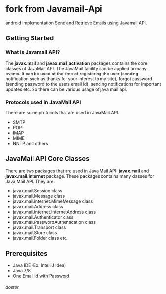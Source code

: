 # fork from Javamail-Api
android implementation
Send and Retrieve Emails using Javamail API.

## Getting Started
### What is Javamail API?

The **javax.mail** and **javax.mail.activation** packages contains the core classes of JavaMail API.
The JavaMail facility can be applied to many events. It can be used at the time of registering the user (sending notification such as thanks for your interest to my site), forgot password (sending password to the users email id), sending notifications for important updates etc. So there can be various usage of java mail api.

### Protocols used in JavaMail API
There are some protocols that are used in JavaMail API.
  - SMTP
  - POP
  - IMAP
  - MIME
  - NNTP and others
  
## JavaMail API Core Classes
There are two packages that are used in Java Mail API: **javax.mail** and **javax.mail.internet** package. These packages contains many classes for Java Mail API. They are:

  - javax.mail.Session class
  - javax.mail.Message class
  - javax.mail.internet.MimeMessage class
  - javax.mail.Address class
  - javax.mail.internet.InternetAddress class
  - javax.mail.Authenticator class
  - javax.mail.PasswordAuthentication class
  - javax.mail.Transport class
  - javax.mail.Store class
  - javax.mail.Folder class etc.


## Prerequisites
* Java IDE (Ex: IntelliJ Idea)
* Java 7/8
* One Email id with Password


###### doster
